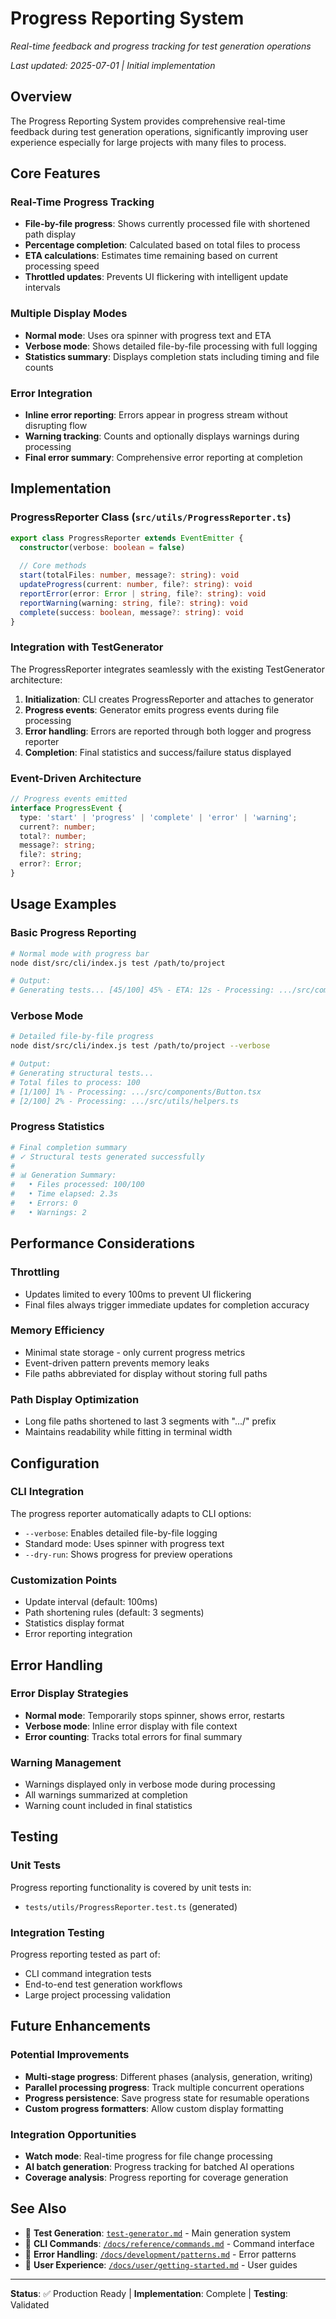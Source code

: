 # Progress Reporting System

*Real-time feedback and progress tracking for test generation operations*

*Last updated: 2025-07-01 | Initial implementation*

## Overview

The Progress Reporting System provides comprehensive real-time feedback during test generation operations, significantly improving user experience especially for large projects with many files to process.

## Core Features

### Real-Time Progress Tracking
- **File-by-file progress**: Shows currently processed file with shortened path display
- **Percentage completion**: Calculated based on total files to process
- **ETA calculations**: Estimates time remaining based on current processing speed
- **Throttled updates**: Prevents UI flickering with intelligent update intervals

### Multiple Display Modes
- **Normal mode**: Uses ora spinner with progress text and ETA
- **Verbose mode**: Shows detailed file-by-file processing with full logging
- **Statistics summary**: Displays completion stats including timing and file counts

### Error Integration
- **Inline error reporting**: Errors appear in progress stream without disrupting flow
- **Warning tracking**: Counts and optionally displays warnings during processing
- **Final error summary**: Comprehensive error reporting at completion

## Implementation

### ProgressReporter Class (`src/utils/ProgressReporter.ts`)

```typescript
export class ProgressReporter extends EventEmitter {
  constructor(verbose: boolean = false)
  
  // Core methods
  start(totalFiles: number, message?: string): void
  updateProgress(current: number, file?: string): void
  reportError(error: Error | string, file?: string): void
  reportWarning(warning: string, file?: string): void
  complete(success: boolean, message?: string): void
}
```

### Integration with TestGenerator

The ProgressReporter integrates seamlessly with the existing TestGenerator architecture:

1. **Initialization**: CLI creates ProgressReporter and attaches to generator
2. **Progress events**: Generator emits progress events during file processing
3. **Error handling**: Errors are reported through both logger and progress reporter
4. **Completion**: Final statistics and success/failure status displayed

### Event-Driven Architecture

```typescript
// Progress events emitted
interface ProgressEvent {
  type: 'start' | 'progress' | 'complete' | 'error' | 'warning';
  current?: number;
  total?: number;
  message?: string;
  file?: string;
  error?: Error;
}
```

## Usage Examples

### Basic Progress Reporting
```bash
# Normal mode with progress bar
node dist/src/cli/index.js test /path/to/project

# Output:
# Generating tests... [45/100] 45% - ETA: 12s - Processing: .../src/components/Button.tsx
```

### Verbose Mode
```bash
# Detailed file-by-file progress
node dist/src/cli/index.js test /path/to/project --verbose

# Output:
# Generating structural tests...
# Total files to process: 100
# [1/100] 1% - Processing: .../src/components/Button.tsx
# [2/100] 2% - Processing: .../src/utils/helpers.ts
```

### Progress Statistics
```bash
# Final completion summary
# ✓ Structural tests generated successfully
# 
# 📊 Generation Summary:
#   • Files processed: 100/100
#   • Time elapsed: 2.3s
#   • Errors: 0
#   • Warnings: 2
```

## Performance Considerations

### Throttling
- Updates limited to every 100ms to prevent UI flickering
- Final files always trigger immediate updates for completion accuracy

### Memory Efficiency
- Minimal state storage - only current progress metrics
- Event-driven pattern prevents memory leaks
- File paths abbreviated for display without storing full paths

### Path Display Optimization
- Long file paths shortened to last 3 segments with ".../" prefix
- Maintains readability while fitting in terminal width

## Configuration

### CLI Integration
The progress reporter automatically adapts to CLI options:
- `--verbose`: Enables detailed file-by-file logging
- Standard mode: Uses spinner with progress text
- `--dry-run`: Shows progress for preview operations

### Customization Points
- Update interval (default: 100ms)
- Path shortening rules (default: 3 segments)
- Statistics display format
- Error reporting integration

## Error Handling

### Error Display Strategies
- **Normal mode**: Temporarily stops spinner, shows error, restarts
- **Verbose mode**: Inline error display with file context
- **Error counting**: Tracks total errors for final summary

### Warning Management
- Warnings displayed only in verbose mode during processing
- All warnings summarized at completion
- Warning count included in final statistics

## Testing

### Unit Tests
Progress reporting functionality is covered by unit tests in:
- `tests/utils/ProgressReporter.test.ts` (generated)

### Integration Testing
Progress reporting tested as part of:
- CLI command integration tests
- End-to-end test generation workflows
- Large project processing validation

## Future Enhancements

### Potential Improvements
- **Multi-stage progress**: Different phases (analysis, generation, writing)
- **Parallel processing progress**: Track multiple concurrent operations
- **Progress persistence**: Save progress state for resumable operations
- **Custom progress formatters**: Allow custom display formatting

### Integration Opportunities
- **Watch mode**: Real-time progress for file change processing
- **AI batch generation**: Progress tracking for batched AI operations
- **Coverage analysis**: Progress reporting for coverage generation

## See Also

- 📖 **Test Generation**: [`test-generator.md`](./test-generator.md) - Main generation system
- 📖 **CLI Commands**: [`/docs/reference/commands.md`](../reference/commands.md) - Command interface
- 📖 **Error Handling**: [`/docs/development/patterns.md`](../development/patterns.md) - Error patterns
- 📖 **User Experience**: [`/docs/user/getting-started.md`](../user/getting-started.md) - User guides

---

**Status**: ✅ Production Ready | **Implementation**: Complete | **Testing**: Validated